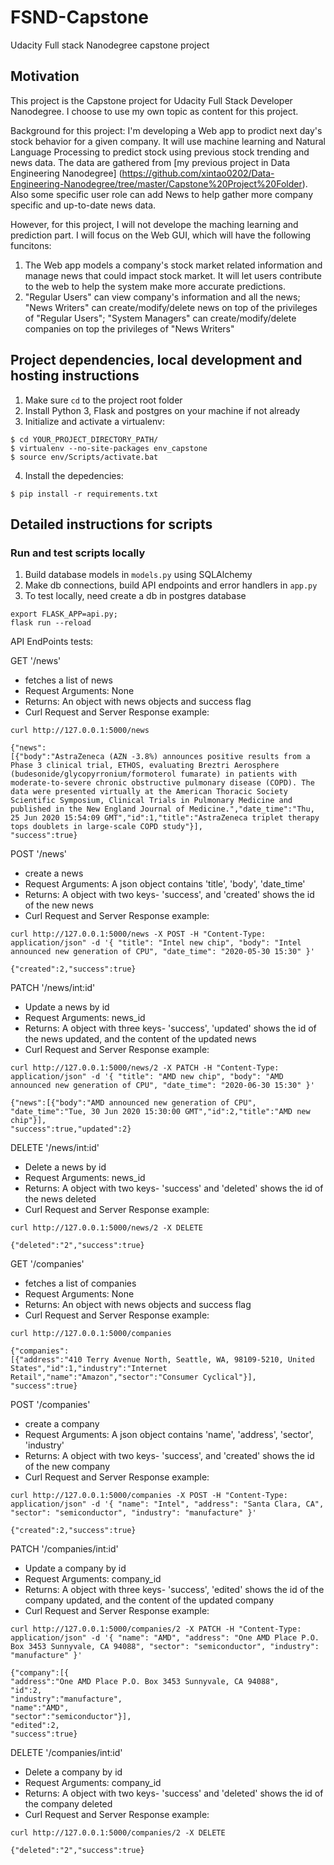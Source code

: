# FSND-Capstone
Udacity Full stack Nanodegree capstone project

## Motivation
This project is the Capstone project for Udacity Full Stack Developer Nanodegree. I choose to use my own topic as content for this project. 

Background for this project: I'm developing a Web app to prodict next day's stock behavior for a given company. It will use machine learning and Natural Language Processing to predict stock using previous stock trending and news data. The data are gathered from [my previous project in Data Engineering Nanodegree] (https://github.com/xintao0202/Data-Engineering-Nanodegree/tree/master/Capstone%20Project%20Folder). Also some specific user role can add News to help gather more company specific and up-to-date news data. 

However, for this project, I will not develope the maching learning and prediction part. I will focus on the Web GUI, which will have the following funcitons:

1. The Web app models a company's stock market related information and manage news that could impact stock market. It will let users contribute to the web to help the system make more accurate predictions.  
2. "Regular Users" can view company's information and all the news; "News Writers" can create/modify/delete news on top of the privileges of "Regular Users"; "System Managers" can create/modify/delete companies on top the privileges of "News Writers"

## Project dependencies, local development and hosting instructions
1. Make sure `cd` to the project root folder 
2. Install Python 3, Flask and postgres on your machine if not already
3. Initialize and activate a virtualenv:
```
$ cd YOUR_PROJECT_DIRECTORY_PATH/
$ virtualenv --no-site-packages env_capstone
$ source env/Scripts/activate.bat
```
4. Install the depedencies:
```
$ pip install -r requirements.txt
```

## Detailed instructions for scripts

### Run and test scripts locally
1. Build database models in `models.py` using SQLAlchemy
2. Make db connections, build API endpoints and error handlers in `app.py` 
3. To test locally, need create a db in postgres database
```
export FLASK_APP=api.py;
flask run --reload
```
API EndPoints tests:

GET '/news'
- fetches a list of news
- Request Arguments: None
- Returns: An object with news objects and success flag
- Curl Request and Server Response example: 
```
curl http://127.0.0.1:5000/news
```

```
{"news":
[{"body":"AstraZeneca (AZN -3.8%) announces positive results from a Phase 3 clinical trial, ETHOS, evaluating Breztri Aerosphere (budesonide/glycopyrronium/formoterol fumarate) in patients with moderate-to-severe chronic obstructive pulmonary disease (COPD). The data were presented virtually at the American Thoracic Society Scientific Symposium, Clinical Trials in Pulmonary Medicine and published in the New England Journal of Medicine.","date_time":"Thu, 25 Jun 2020 15:54:09 GMT","id":1,"title":"AstraZeneca triplet therapy tops doublets in large-scale COPD study"}],
"success":true}

```

POST '/news'
- create a news 
- Request Arguments: A json object contains 'title', 'body', 'date_time'
- Returns:  A object with two keys- 'success', and 'created' shows the id of the new news
- Curl Request and Server Response example: 
```
curl http://127.0.0.1:5000/news -X POST -H "Content-Type: application/json" -d '{ "title": "Intel new chip", "body": "Intel announced new generation of CPU", "date_time": "2020-05-30 15:30" }'
```
```
{"created":2,"success":true}
```
PATCH '/news/int:id'
- Update a news by id 
- Request Arguments: news_id
- Returns:  A object with three keys- 'success', 'updated' shows the id of the news updated, and the content of the updated news
- Curl Request and Server Response example: 
```
curl http://127.0.0.1:5000/news/2 -X PATCH -H "Content-Type: application/json" -d '{ "title": "AMD new chip", "body": "AMD announced new generation of CPU", "date_time": "2020-06-30 15:30" }'
````

```
{"news":[{"body":"AMD announced new generation of CPU",
"date_time":"Tue, 30 Jun 2020 15:30:00 GMT","id":2,"title":"AMD new chip"}],
"success":true,"updated":2}
```

DELETE '/news/int:id'
- Delete a news by id 
- Request Arguments: news_id
- Returns:  A object with two keys- 'success' and 'deleted' shows the id of the news deleted
- Curl Request and Server Response example: 
```
curl http://127.0.0.1:5000/news/2 -X DELETE
```
```
{"deleted":"2","success":true}
```

GET '/companies'
- fetches a list of companies
- Request Arguments: None
- Returns: An object with news objects and success flag
- Curl Request and Server Response example: 
```
curl http://127.0.0.1:5000/companies
```

```
{"companies":
[{"address":"410 Terry Avenue North, Seattle, WA, 98109-5210, United States","id":1,"industry":"Internet Retail","name":"Amazon","sector":"Consumer Cyclical"}],
"success":true}
```

POST '/companies'
- create a company 
- Request Arguments: A json object contains 'name', 'address', 'sector', 'industry'
- Returns:  A object with two keys- 'success', and 'created' shows the id of the new company
- Curl Request and Server Response example: 
```
curl http://127.0.0.1:5000/companies -X POST -H "Content-Type: application/json" -d '{ "name": "Intel", "address": "Santa Clara, CA", "sector": "semiconductor", "industry": "manufacture" }'
```
```
{"created":2,"success":true}
```
PATCH '/companies/int:id'
- Update a company by id 
- Request Arguments: company_id
- Returns:  A object with three keys- 'success', 'edited' shows the id of the company updated, and the content of the updated company
- Curl Request and Server Response example: 
```
curl http://127.0.0.1:5000/companies/2 -X PATCH -H "Content-Type: application/json" -d '{ "name": "AMD", "address": "One AMD Place P.O. Box 3453 Sunnyvale, CA 94088", "sector": "semiconductor", "industry": "manufacture" }'
```

```
{"company":[{
"address":"One AMD Place P.O. Box 3453 Sunnyvale, CA 94088",
"id":2,
"industry":"manufacture",
"name":"AMD",
"sector":"semiconductor"}],
"edited":2,
"success":true}

```

DELETE '/companies/int:id'
- Delete a company by id 
- Request Arguments: company_id
- Returns:  A object with two keys- 'success' and 'deleted' shows the id of the company deleted
- Curl Request and Server Response example: 
```
curl http://127.0.0.1:5000/companies/2 -X DELETE
```
```
{"deleted":"2","success":true}
```